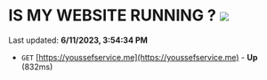# IS MY WEBSITE RUNNING ? [![](https://img.shields.io/static/v1?label=Sponsor&message=%E2%9D%A4&logo=GitHub&color=%23fe8e86)](https://github.com/sponsors/<username>)

Last updated: **6/11/2023, 3:54:34 PM**

- `GET` [https://youssefservice.me](https://youssefservice.me) - **Up** (832ms)
